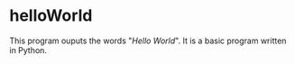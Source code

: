 # helloWorld

This program ouputs the words "_Hello World_". It is a basic program written in Python. 

